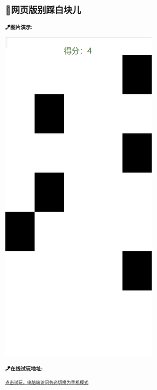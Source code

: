 # 🎀网页版别踩白块儿
### 🪁图片演示:
![Image text](https://raw.githubusercontent.com/MSamor/No-White/master/Snipaste_2023-08-30_13-52-30.png)

### 🪁在线试玩地址:
[点击试玩，电脑端访问务必切换为手机模式](https://msamor.github.io/No-White/)

